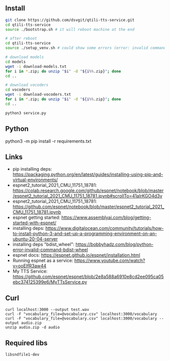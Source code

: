 ## Install

```bash
git clone https://github.com/dsvgit/qtili-tts-service.git
cd qtili-tts-service
source ./bootstrap.sh # it will reboot machine at the end

# after reboot
cd qtili-tts-service
source ./setup_venv.sh # could show some errors (error: invalid command 'bdist_wheel') 

# download models
cd models
wget -i download-models.txt
for i in *.zip; do unzip "$i" -d "${i%%.zip}"; done
cd ..

# download vocoders
cd vocoders
wget -i download-vocoders.txt
for i in *.zip; do unzip "$i" -d "${i%%.zip}"; done
cd ..

python3 service.py

```

## Python

python3 -m pip install -r requirements.txt

## Links

- pip installing deps: https://packaging.python.org/en/latest/guides/installing-using-pip-and-virtual-environments/
- espnet2_tutorial_2021_CMU_11751_18781: https://colab.research.google.com/github/espnet/notebook/blob/master/espnet2_tutorial_2021_CMU_11751_18781.ipynb#scrollTo=41alrKGO4d3v
- espnet2_tutorial_2021_CMU_11751_18781: https://github.com/espnet/notebook/blob/master/espnet2_tutorial_2021_CMU_11751_18781.ipynb
- espnet getting started: https://www.assemblyai.com/blog/getting-started-with-espnet/
- installing deps: https://www.digitalocean.com/community/tutorials/how-to-install-python-3-and-set-up-a-programming-environment-on-an-ubuntu-20-04-server
- installing deps "bdist_wheel": https://bobbyhadz.com/blog/python-error-invalid-command-bdist-wheel
- espnet docs: https://espnet.github.io/espnet/installation.html
- Running espnet as a service: https://www.youtube.com/watch?v=ooEIfR3aw44
- My TTS Service: https://github.com/espnet/espnet/blob/2e8a588a6910e8cd2ee095ca05ebc374125399e6/MyTTsService.py

## Curl
```
curl localhost:3000 --output test.wav
curl -F "vocabulary_file=@vocabulary.csv" localhost:3000/vocabulary
curl -F "vocabulary_file=@vocabulary.csv" localhost:3000/vocabulary --output audio.zip
unzip audio.zip -d audio
```

## Required libs

`libsndfile1-dev`
